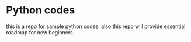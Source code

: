 # Python codes 
this is a repo for sample python codes. also this repo will provide essential roadmap for new beginners.

